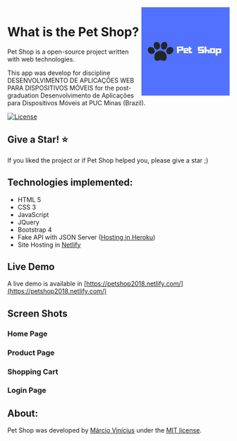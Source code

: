 <img align="right" src="https://github.com/marciovcampos/petshop/blob/master/docs/logo_200.png"/>

What is the Pet Shop?
=====================

Pet Shop is a open-source project written with web technologies.

This app was develop for discipline DESENVOLVIMENTO DE APLICAÇÕES WEB PARA DISPOSITIVOS MÓVEIS for the post-graduation Desenvolvimento de Aplicações para Dispositivos Móveis at PUC Minas (Brazil).

[![License](https://img.shields.io/github/license/marciovcampos/petshop.svg)](LICENSE)

## Give a Star! :star:
If you liked the project or if Pet Shop helped you, please give a star ;)

## Technologies implemented:

- HTML 5
- CSS 3
- JavaScript
- JQuery
- Bootstrap 4
- Fake API with JSON Server ([Hosting in Heroku](https://heroku.com/))
- Site Hosting in [Netlify](https://www.netlify.com/)

## Live Demo
A live demo is available in [https://petshop2018.netlify.com/](https://petshop2018.netlify.com/)

## Screen Shots

### Home Page

### Product Page

### Shopping Cart

### Login Page

## About:
Pet Shop was developed by [Márcio Vinícius](https://github.com/marciovcampos) under the [MIT license](LICENSE).